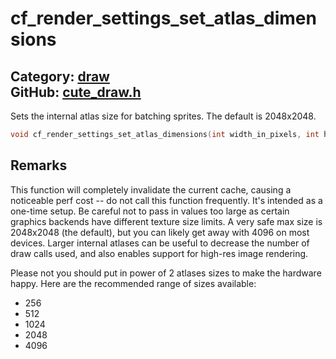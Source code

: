 [](../header.md ':include')

# cf_render_settings_set_atlas_dimensions

Category: [draw](/api_reference?id=draw)  
GitHub: [cute_draw.h](https://github.com/RandyGaul/cute_framework/blob/master/include/cute_draw.h)  
---

Sets the internal atlas size for batching sprites. The default is 2048x2048.

```cpp
void cf_render_settings_set_atlas_dimensions(int width_in_pixels, int height_in_pixels);
```

## Remarks

This function will completely invalidate the current cache, causing a noticeable perf cost -- do not call this
function frequently. It's intended as a one-time setup. Be careful not to pass in values too large as certain
graphics backends have different texture size limits. A very safe max size is 2048x2048 (the default), but you
can likely get away with 4096 on most devices. Larger internal atlases can be useful to decrease the number of
draw calls used, and also enables support for high-res image rendering.

Please not you should put in power of 2 atlases sizes to make the hardware happy. Here are the recommended range
of sizes available:

- 256
- 512
- 1024
- 2048
- 4096

